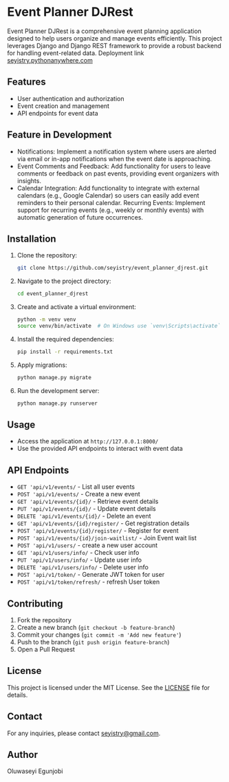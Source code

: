 # Event Planner DJRest

Event Planner DJRest is a comprehensive event planning application designed to help users organize and manage events efficiently. This project leverages Django and Django REST framework to provide a robust backend for handling event-related data. Deployment link [seyistry.pythonanywhere.com](https://seyistry.pythonanywhere.com)

## Features

- User authentication and authorization
- Event creation and management
- API endpoints for event data

## Feature in Development

- Notifications: Implement a notification system where users are alerted via email or in-app notifications when the event date is approaching.
- Event Comments and Feedback: Add functionality for users to leave comments or feedback on past events, providing event organizers with insights.
- Calendar Integration: Add functionality to integrate with external calendars (e.g., Google Calendar) so users can easily add event reminders to their personal calendar.
  Recurring Events: Implement support for recurring events (e.g., weekly or monthly events) with automatic generation of future occurrences.

## Installation

1. Clone the repository:
   ```bash
   git clone https://github.com/seyistry/event_planner_djrest.git
   ```
2. Navigate to the project directory:
   ```bash
   cd event_planner_djrest
   ```
3. Create and activate a virtual environment:
   ```bash
   python -m venv venv
   source venv/bin/activate  # On Windows use `venv\Scripts\activate`
   ```
4. Install the required dependencies:
   ```bash
   pip install -r requirements.txt
   ```
5. Apply migrations:
   ```bash
   python manage.py migrate
   ```
6. Run the development server:
   ```bash
   python manage.py runserver
   ```

## Usage

- Access the application at `http://127.0.0.1:8000/`
- Use the provided API endpoints to interact with event data

## API Endpoints

- `GET 'api/v1/events/` - List all user events
- `POST 'api/v1/events/` - Create a new event
- `GET 'api/v1/events/{id}/` - Retrieve event details
- `PUT 'api/v1/events/{id}/` - Update event details
- `DELETE 'api/v1/events/{id}/` - Delete an event
- `GET 'api/v1/events/{id}/register/` - Get registration details
- `POST 'api/v1/events/{id}/register/` - Register for event
- `POST 'api/v1/events/{id}/join-waitlist/` - Join Event wait list
- `POST 'api/v1/users/` - create a new user account
- `GET 'api/v1/users/info/` - Check user info
- `PUT 'api/v1/users/info/` - Update user info
- `DELETE 'api/v1/users/info/` - Delete user info
- `POST 'api/v1/token/` - Generate JWT token for user
- `POST 'api/v1/token/refresh/` - refresh User token

## Contributing

1. Fork the repository
2. Create a new branch (`git checkout -b feature-branch`)
3. Commit your changes (`git commit -m 'Add new feature'`)
4. Push to the branch (`git push origin feature-branch`)
5. Open a Pull Request

## License

This project is licensed under the MIT License. See the [LICENSE](LICENSE) file for details.

## Contact

For any inquiries, please contact [seyistry@gmail.com](mailto:seyistry@gmail.com).

## Author

Oluwaseyi Egunjobi
